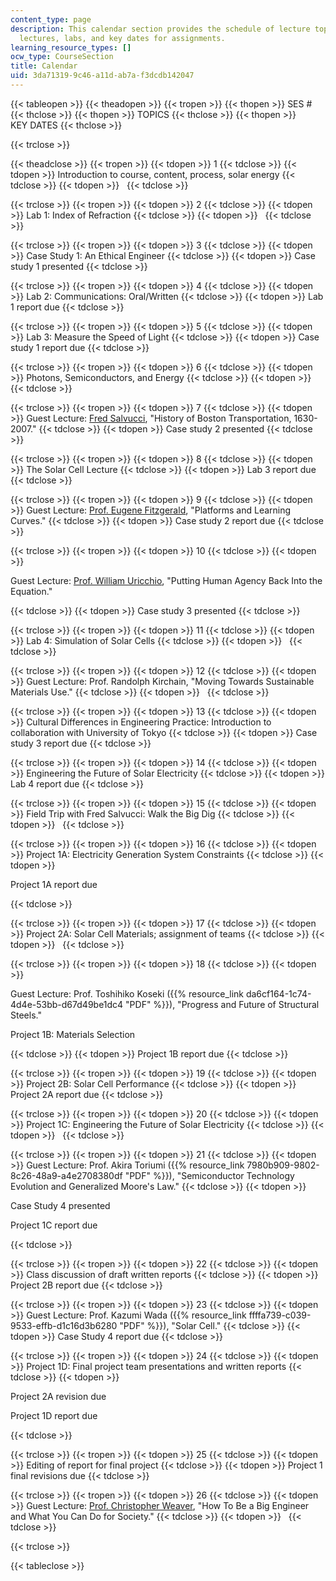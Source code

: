 ```yaml
---
content_type: page
description: This calendar section provides the schedule of lecture topics, guest
  lectures, labs, and key dates for assignments.
learning_resource_types: []
ocw_type: CourseSection
title: Calendar
uid: 3da71319-9c46-a11d-ab7a-f3dcdb142047
---
```


{{< tableopen >}}
{{< theadopen >}}
{{< tropen >}}
{{< thopen >}}
SES #
{{< thclose >}}
{{< thopen >}}
TOPICS
{{< thclose >}}
{{< thopen >}}
KEY DATES
{{< thclose >}}

{{< trclose >}}

{{< theadclose >}}
{{< tropen >}}
{{< tdopen >}}
1
{{< tdclose >}}
{{< tdopen >}}
Introduction to course, content, process, solar energy
{{< tdclose >}}
{{< tdopen >}}
 
{{< tdclose >}}

{{< trclose >}}
{{< tropen >}}
{{< tdopen >}}
2
{{< tdclose >}}
{{< tdopen >}}
Lab 1: Index of Refraction
{{< tdclose >}}
{{< tdopen >}}
 
{{< tdclose >}}

{{< trclose >}}
{{< tropen >}}
{{< tdopen >}}
3
{{< tdclose >}}
{{< tdopen >}}
Case Study 1: An Ethical Engineer
{{< tdclose >}}
{{< tdopen >}}
Case study 1 presented
{{< tdclose >}}

{{< trclose >}}
{{< tropen >}}
{{< tdopen >}}
4
{{< tdclose >}}
{{< tdopen >}}
Lab 2: Communications: Oral/Written
{{< tdclose >}}
{{< tdopen >}}
Lab 1 report due
{{< tdclose >}}

{{< trclose >}}
{{< tropen >}}
{{< tdopen >}}
5
{{< tdclose >}}
{{< tdopen >}}
Lab 3: Measure the Speed of Light
{{< tdclose >}}
{{< tdopen >}}
Case study 1 report due
{{< tdclose >}}

{{< trclose >}}
{{< tropen >}}
{{< tdopen >}}
6
{{< tdclose >}}
{{< tdopen >}}
Photons, Semiconductors, and Energy
{{< tdclose >}}
{{< tdopen >}}
 
{{< tdclose >}}

{{< trclose >}}
{{< tropen >}}
{{< tdopen >}}
7
{{< tdclose >}}
{{< tdopen >}}
Guest Lecture: [Fred Salvucci](http://cee.mit.edu/salvucci), "History of Boston Transportation, 1630-2007."
{{< tdclose >}}
{{< tdopen >}}
Case study 2 presented
{{< tdclose >}}

{{< trclose >}}
{{< tropen >}}
{{< tdopen >}}
8
{{< tdclose >}}
{{< tdopen >}}
The Solar Cell Lecture
{{< tdclose >}}
{{< tdopen >}}
Lab 3 report due
{{< tdclose >}}

{{< trclose >}}
{{< tropen >}}
{{< tdopen >}}
9
{{< tdclose >}}
{{< tdopen >}}
Guest Lecture: [Prof. Eugene Fitzgerald](http://dmse.mit.edu/faculty/profile/fitzgerald), "Platforms and Learning Curves."
{{< tdclose >}}
{{< tdopen >}}
Case study 2 report due
{{< tdclose >}}

{{< trclose >}}
{{< tropen >}}
{{< tdopen >}}
10
{{< tdclose >}}
{{< tdopen >}}


Guest Lecture: [Prof. William Uricchio](http://cmsw.mit.edu/profile/william-uricchio/), "Putting Human Agency Back Into the Equation."


{{< tdclose >}}
{{< tdopen >}}
Case study 3 presented
{{< tdclose >}}

{{< trclose >}}
{{< tropen >}}
{{< tdopen >}}
11
{{< tdclose >}}
{{< tdopen >}}
Lab 4: Simulation of Solar Cells
{{< tdclose >}}
{{< tdopen >}}
 
{{< tdclose >}}

{{< trclose >}}
{{< tropen >}}
{{< tdopen >}}
12
{{< tdclose >}}
{{< tdopen >}}
Guest Lecture: Prof. Randolph Kirchain, "Moving Towards Sustainable Materials Use."
{{< tdclose >}}
{{< tdopen >}}
 
{{< tdclose >}}

{{< trclose >}}
{{< tropen >}}
{{< tdopen >}}
13
{{< tdclose >}}
{{< tdopen >}}
Cultural Differences in Engineering Practice: Introduction to collaboration with University of Tokyo
{{< tdclose >}}
{{< tdopen >}}
Case study 3 report due
{{< tdclose >}}

{{< trclose >}}
{{< tropen >}}
{{< tdopen >}}
14
{{< tdclose >}}
{{< tdopen >}}
Engineering the Future of Solar Electricity
{{< tdclose >}}
{{< tdopen >}}
Lab 4 report due
{{< tdclose >}}

{{< trclose >}}
{{< tropen >}}
{{< tdopen >}}
15
{{< tdclose >}}
{{< tdopen >}}
Field Trip with Fred Salvucci: Walk the Big Dig
{{< tdclose >}}
{{< tdopen >}}
 
{{< tdclose >}}

{{< trclose >}}
{{< tropen >}}
{{< tdopen >}}
16
{{< tdclose >}}
{{< tdopen >}}
Project 1A: Electricity Generation System Constraints
{{< tdclose >}}
{{< tdopen >}}


Project 1A report due


{{< tdclose >}}

{{< trclose >}}
{{< tropen >}}
{{< tdopen >}}
17
{{< tdclose >}}
{{< tdopen >}}
Project 2A: Solar Cell Materials; assignment of teams
{{< tdclose >}}
{{< tdopen >}}
 
{{< tdclose >}}

{{< trclose >}}
{{< tropen >}}
{{< tdopen >}}
18
{{< tdclose >}}
{{< tdopen >}}


Guest Lecture: Prof. Toshihiko Koseki ({{% resource_link da6cf164-1c74-4d4e-53bb-d67d49be1dc4 "PDF" %}}), "Progress and Future of Structural Steels."

Project 1B: Materials Selection


{{< tdclose >}}
{{< tdopen >}}
Project 1B report due
{{< tdclose >}}

{{< trclose >}}
{{< tropen >}}
{{< tdopen >}}
19
{{< tdclose >}}
{{< tdopen >}}
Project 2B: Solar Cell Performance
{{< tdclose >}}
{{< tdopen >}}
Project 2A report due
{{< tdclose >}}

{{< trclose >}}
{{< tropen >}}
{{< tdopen >}}
20
{{< tdclose >}}
{{< tdopen >}}
Project 1C: Engineering the Future of Solar Electricity
{{< tdclose >}}
{{< tdopen >}}
 
{{< tdclose >}}

{{< trclose >}}
{{< tropen >}}
{{< tdopen >}}
21
{{< tdclose >}}
{{< tdopen >}}
Guest Lecture: Prof. Akira Toriumi ({{% resource_link 7980b909-9802-8c26-48a9-a4e2708380df "PDF" %}}), "Semiconductor Technology Evolution and Generalized Moore's Law."
{{< tdclose >}}
{{< tdopen >}}


Case Study 4 presented

Project 1C report due


{{< tdclose >}}

{{< trclose >}}
{{< tropen >}}
{{< tdopen >}}
22
{{< tdclose >}}
{{< tdopen >}}
Class discussion of draft written reports
{{< tdclose >}}
{{< tdopen >}}
Project 2B report due
{{< tdclose >}}

{{< trclose >}}
{{< tropen >}}
{{< tdopen >}}
23
{{< tdclose >}}
{{< tdopen >}}
Guest Lecture: Prof. Kazumi Wada ({{% resource_link ffffa739-c039-9533-effb-d1c16d3b6280 "PDF" %}}), "Solar Cell."
{{< tdclose >}}
{{< tdopen >}}
Case Study 4 report due
{{< tdclose >}}

{{< trclose >}}
{{< tropen >}}
{{< tdopen >}}
24
{{< tdclose >}}
{{< tdopen >}}
Project 1D: Final project team presentations and written reports
{{< tdclose >}}
{{< tdopen >}}


Project 2A revision due

Project 1D report due


{{< tdclose >}}

{{< trclose >}}
{{< tropen >}}
{{< tdopen >}}
25
{{< tdclose >}}
{{< tdopen >}}
Editing of report for final project
{{< tdclose >}}
{{< tdopen >}}
Project 1 final revisions due
{{< tdclose >}}

{{< trclose >}}
{{< tropen >}}
{{< tdopen >}}
26
{{< tdclose >}}
{{< tdopen >}}
Guest Lecture: [Prof. Christopher Weaver](http://www.convergenceculture.org/aboutc3/people.php#chris), "How To Be a Big Engineer and What You Can Do for Society."
{{< tdclose >}}
{{< tdopen >}}
 
{{< tdclose >}}

{{< trclose >}}

{{< tableclose >}}